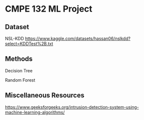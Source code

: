 # CMPE 132 ML Project

## Dataset

NSL-KDD
https://www.kaggle.com/datasets/hassan06/nslkdd?select=KDDTest%2B.txt

## Methods

Decision Tree

Random Forest

## Miscellaneous Resources

https://www.geeksforgeeks.org/intrusion-detection-system-using-machine-learning-algorithms/
